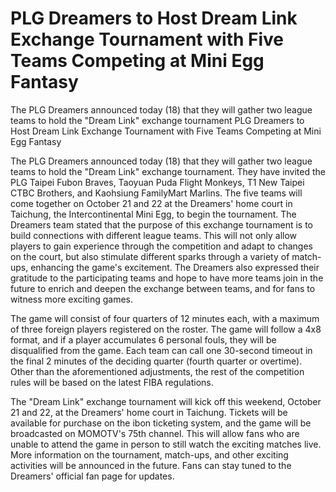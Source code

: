 #  PLG Dreamers to Host Dream Link Exchange Tournament with Five Teams Competing at Mini Egg Fantasy

The PLG Dreamers announced today (18) that they will gather two league teams to hold the "Dream Link" exchange tournament 
  PLG Dreamers to Host Dream Link Exchange Tournament with Five Teams Competing at Mini Egg Fantasy

The PLG Dreamers announced today (18) that they will gather two league teams to hold the "Dream Link" exchange tournament. They have invited the PLG Taipei Fubon Braves, Taoyuan Puda Flight Monkeys, T1 New Taipei CTBC Brothers, and Kaohsiung FamilyMart Marlins. The five teams will come together on October 21 and 22 at the Dreamers' home court in Taichung, the Intercontinental Mini Egg, to begin the tournament. The Dreamers team stated that the purpose of this exchange tournament is to build connections with different league teams. This will not only allow players to gain experience through the competition and adapt to changes on the court, but also stimulate different sparks through a variety of match-ups, enhancing the game's excitement. The Dreamers also expressed their gratitude to the participating teams and hope to have more teams join in the future to enrich and deepen the exchange between teams, and for fans to witness more exciting games.

The game will consist of four quarters of 12 minutes each, with a maximum of three foreign players registered on the roster. The game will follow a 4x8 format, and if a player accumulates 6 personal fouls, they will be disqualified from the game. Each team can call one 30-second timeout in the final 2 minutes of the deciding quarter (fourth quarter or overtime). Other than the aforementioned adjustments, the rest of the competition rules will be based on the latest FIBA regulations.

The "Dream Link" exchange tournament will kick off this weekend, October 21 and 22, at the Dreamers' home court in Taichung. Tickets will be available for purchase on the ibon ticketing system, and the game will be broadcasted on MOMOTV's 75th channel. This will allow fans who are unable to attend the game in person to still watch the exciting matches live. More information on the tournament, match-ups, and other exciting activities will be announced in the future. Fans can stay tuned to the Dreamers' official fan page for updates.